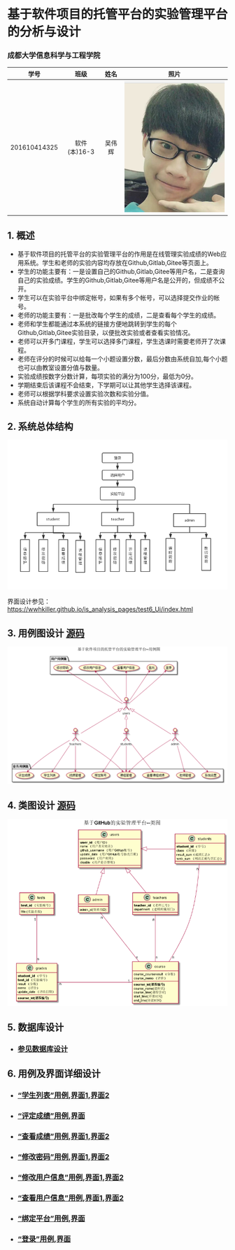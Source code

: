 ﻿
# 基于软件项目的托管平台的实验管理平台的分析与设计

### 成都大学信息科学与工程学院

|学号|班级|姓名|照片|
|:-------:|:-------------: | :----------:|:---:|
|201610414325|软件(本)16-3|吴伟辉|![flow1](../myself.jpg)|

## 1. 概述
- 基于软件项目的托管平台的实验管理平台的作用是在线管理实验成绩的Web应用系统。学生和老师的实验内容均存放在Github,Gitlab,Gitee等页面上。
- 学生的功能主要有：一是设置自己的Github,Gitlab,Gitee等用户名，二是查询自己的实验成绩。学生的Github,Gitlab,Gitee等用户名是公开的，但成绩不公开。
- 学生可以在实验平台中绑定帐号，如果有多个帐号，可以选择提交作业的帐号。
- 老师的功能主要有：一是批改每个学生的成绩，二是查看每个学生的成绩。
- 老师和学生都能通过本系统的链接方便地跳转到学生的每个Github,Gitlab,Gitee实验目录，以便批改实验或者查看实验情况。
- 老师可以开多门课程，学生可以选择多门课程，学生选课时需要老师开了次课程。
- 老师在评分的时候可以给每一个小题设置分数，最后分数由系统自加,每个小题也可以由教室设置分值与数量。
- 实验成绩按数字分数计算，每项实验的满分为100分，最低为0分。
- 学期结束后该课程不会结束，下学期可以让其他学生选择该课程。
- 老师可以根据学科要求设置实验次数和实验分值。
- 系统自动计算每个学生的所有实验的平均分。
    
## 2. 系统总体结构
![](系统总体结构.png)

界面设计参见：https://wwhkiller.github.io/is_analysis_pages/test6_Ui/index.html
    
## 3. 用例图设计 [源码](./src/UseCase.puml)
![](UseCase.png)

## 4. 类图设计 [源码](./src/class.puml)
![](class.png)

## 5. 数据库设计
- ### [参见数据库设计](数据库设计.md)

## 6. 用例及界面详细设计
- ### [“学生列表”用例](./用例/学生列表.md),[界面1]( https://wwhkiller.github.io/is_analysis_pages/test6_Ui/index.html),[界面2](https://wwhkiller.github.io/is_analysis_pages/test6_Ui/teacher.html)
- ### [“评定成绩”用例](./用例/评定成绩.md),[界面](https://wwhkiller.github.io/is_analysis_pages/test6_Ui/teacher.html)
- ### [“查看成绩”用例](./用例/查看成绩.md),[界面1](https://wwhkiller.github.io/is_analysis_pages/test6_Ui/index.html),[界面2]( https://wwhkiller.github.io/is_analysis_pages/test6_Ui/student.html)
- ### [“修改密码”用例](./用例/修改密码.md),[界面1](https://wwhkiller.github.io/is_analysis_pages/test6_Ui/student.html),[界面2](https://wwhkiller.github.io/is_analysis_pages/test6_Ui/teacher.html)
- ### [“修改用户信息”用例](./用例/修改用户信息.md),[界面1](https://wwhkiller.github.io/is_analysis_pages/test6_Ui/student.html),[界面2](https://wwhkiller.github.io/is_analysis_pages/test6_Ui/teacher.html)
- ### [“查看用户信息”用例](./用例/查看用户信息.md),[界面1](https://wwhkiller.github.io/is_analysis_pages/test6_Ui/student.html),[界面2](https://wwhkiller.github.io/is_analysis_pages/test6_Ui/teacher.html)
- ### [“绑定平台”用例](./用例/帮顶平台.md),[界面](https://wwhkiller.github.io/is_analysis_pages/test6_Ui/student.html)
- ### [“登录”用例](./用例/登录.md),[界面](https://wwhkiller.github.io/is_analysis_pages/test6_Ui/login.html)
    